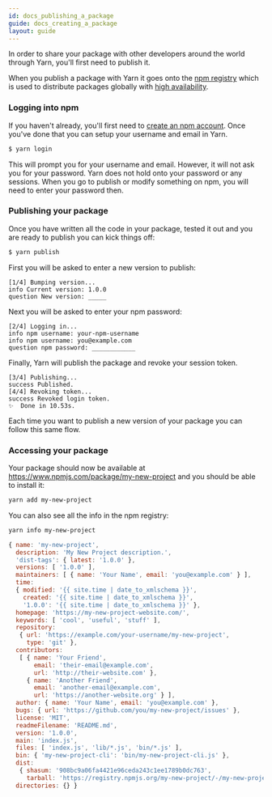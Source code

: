 ```yaml
---
id: docs_publishing_a_package
guide: docs_creating_a_package
layout: guide
---
```


In order to share your package with other developers around the world through
Yarn, you'll first need to publish it.

When you publish a package with Yarn it goes onto the
[npm registry](https://www.npmjs.com/) which is used to distribute packages
globally with [high availability](http://status.npmjs.org/).

### Logging into npm

If you haven't already, you'll first need to
[create an npm account](https://www.npmjs.com/signup). Once you've done that
you can setup your username and email in Yarn.

```sh
$ yarn login
```

This will prompt you for your username and email. However, it will not ask you
for your password. Yarn does not hold onto your password or any sessions. When
you go to publish or modify something on npm, you will need to enter your
password then.

### Publishing your package

Once you have written all the code in your package, tested it out and you are
ready to publish you can kick things off:

```sh
$ yarn publish
```

First you will be asked to enter a new version to publish:

```
[1/4] Bumping version...
info Current version: 1.0.0
question New version: _____
```

Next you will be asked to enter your npm password:

```
[2/4] Logging in...
info npm username: your-npm-username
info npm username: you@example.com
question npm password: ____________
```

Finally, Yarn will publish the package and revoke your session token.

```
[3/4] Publishing...
success Published.
[4/4] Revoking token...
success Revoked login token.
✨  Done in 10.53s.
```

Each time you want to publish a new version of your package you can follow this
same flow.

### Accessing your package

Your package should now be available at
https://www.npmjs.com/package/my-new-project and you should be able to install
it:

```sh
yarn add my-new-project
```

You can also see all the info in the npm registry:

```sh
yarn info my-new-project
```

```js
{ name: 'my-new-project',
  description: 'My New Project description.',
  'dist-tags': { latest: '1.0.0' },
  versions: [ '1.0.0' ],
  maintainers: [ { name: 'Your Name', email: 'you@example.com' } ],
  time:
  { modified: '{{ site.time | date_to_xmlschema }}',
    created: '{{ site.time | date_to_xmlschema }}',
    '1.0.0': '{{ site.time | date_to_xmlschema }}' },
  homepage: 'https://my-new-project-website.com/',
  keywords: [ 'cool', 'useful', 'stuff' ],
  repository:
   { url: 'https://example.com/your-username/my-new-project',
     type: 'git' },
  contributors:
   [ { name: 'Your Friend',
       email: 'their-email@example.com',
       url: 'http://their-website.com' },
     { name: 'Another Friend',
       email: 'another-email@example.com',
       url: 'https://another-website.org' } ],
  author: { name: 'Your Name', email: 'you@example.com' },
  bugs: { url: 'https://github.com/you/my-new-project/issues' },
  license: 'MIT',
  readmeFilename: 'README.md',
  version: '1.0.0',
  main: 'index.js',
  files: [ 'index.js', 'lib/*.js', 'bin/*.js' ],
  bin: { 'my-new-project-cli': 'bin/my-new-project-cli.js' },
  dist:
   { shasum: '908bc9a06fa4421e96ceda243c1ee1789b0dc763',
     tarball: 'https://registry.npmjs.org/my-new-project/-/my-new-project-1.0.0.tgz' },
  directories: {} }
```
